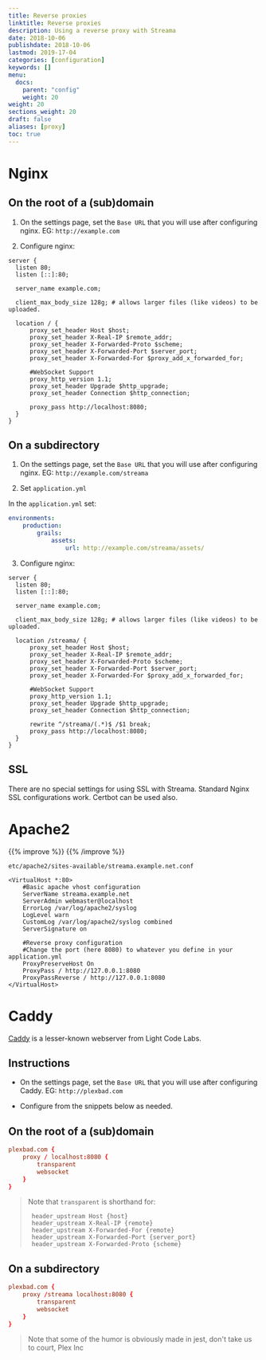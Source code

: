 ```yaml
---
title: Reverse proxies
linktitle: Reverse proxies
description: Using a reverse proxy with Streama
date: 2018-10-06
publishdate: 2018-10-06
lastmod: 2019-17-04
categories: [configuration]
keywords: []
menu:
  docs:
    parent: "config"
    weight: 20
weight: 20
sections_weight: 20
draft: false
aliases: [proxy]
toc: true
---
```

# Nginx


## On the root of a (sub)domain
1. On the settings page, set the `Base URL` that you will use after configuring nginx.
EG: `http://example.com`

2. Configure nginx:

```nginx
server {
  listen 80;
  listen [::]:80;

  server_name example.com;

  client_max_body_size 128g; # allows larger files (like videos) to be uploaded.

  location / {
      proxy_set_header Host $host;
      proxy_set_header X-Real-IP $remote_addr;
      proxy_set_header X-Forwarded-Proto $scheme;
      proxy_set_header X-Forwarded-Port $server_port;
      proxy_set_header X-Forwarded-For $proxy_add_x_forwarded_for;

      #WebSocket Support
      proxy_http_version 1.1;
      proxy_set_header Upgrade $http_upgrade;
      proxy_set_header Connection $http_connection;
      
      proxy_pass http://localhost:8080;
  }
}
```

## On a subdirectory
1. On the settings page, set the `Base URL` that you will use after configuring nginx.
EG: `http://example.com/streama`

2. Set `application.yml`

In the `application.yml` set:

```yaml
environments:
    production:
        grails:
            assets:
                url: http://example.com/streama/assets/
```

3. Configure nginx:

```nginx
server {
  listen 80;
  listen [::]:80;

  server_name example.com;

  client_max_body_size 128g; # allows larger files (like videos) to be uploaded.

  location /streama/ {
      proxy_set_header Host $host;
      proxy_set_header X-Real-IP $remote_addr;
      proxy_set_header X-Forwarded-Proto $scheme;
      proxy_set_header X-Forwarded-Port $server_port;
      proxy_set_header X-Forwarded-For $proxy_add_x_forwarded_for;

      #WebSocket Support
      proxy_http_version 1.1;
      proxy_set_header Upgrade $http_upgrade;
      proxy_set_header Connection $http_connection;

      rewrite ^/streama/(.*)$ /$1 break;
      proxy_pass http://localhost:8080;
  }
}
```

## SSL
There are no special settings for using SSL with Streama.
Standard Nginx SSL configurations work. Certbot can be used also.

# Apache2

{{% improve %}}
{{% /improve %}}

`etc/apache2/sites-available/streama.example.net.conf`

```
<VirtualHost *:80>
    #Basic apache vhost configuration
    ServerName streama.example.net
    ServerAdmin webmaster@localhost
    ErrorLog /var/log/apache2/syslog
    LogLevel warn
    CustomLog /var/log/apache2/syslog combined
    ServerSignature on

    #Reverse proxy configuration
    #Change the port (here 8080) to whatever you define in your application.yml
    ProxyPreserveHost On
    ProxyPass / http://127.0.0.1:8080
    ProxyPassReverse / http://127.0.0.1:8080
</VirtualHost>
```

# Caddy
[Caddy](https://caddyserver.com/) is a lesser-known webserver from Light Code Labs.

## Instructions

* On the settings page, set the `Base URL` that you will use after configuring Caddy.
EG: `http://plexbad.com`

* Configure from the snippets below as needed.

## On the root of a (sub)domain

```conf
plexbad.com {
    proxy / localhost:8080 {
        transparent
        websocket
    }
}
```
> Note that `transparent` is shorthand for:
> ```
>  header_upstream Host {host}
>  header_upstream X-Real-IP {remote}
>  header_upstream X-Forwarded-For {remote}
>  header_upstream X-Forwarded-Port {server_port}
>  header_upstream X-Forwarded-Proto {scheme}
> ```

## On a subdirectory
```conf
plexbad.com {
    proxy /streama localhost:8080 {
        transparent
        websocket
    }
}
```
> Note that some of the humor is obviously made in jest, don't take us to court, Plex Inc
